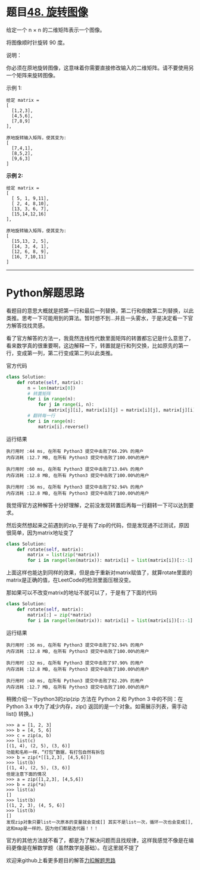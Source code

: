 # 题目[48. 旋转图像](https://leetcode-cn.com/problems/rotate-image/)

给定一个 n × n 的二维矩阵表示一个图像。

将图像顺时针旋转 90 度。

说明：

你必须在原地旋转图像，这意味着你需要直接修改输入的二维矩阵。请不要使用另一个矩阵来旋转图像。

示例 1:

```
给定 matrix = 
[
  [1,2,3],
  [4,5,6],
  [7,8,9]
],

原地旋转输入矩阵，使其变为:
[
  [7,4,1],
  [8,5,2],
  [9,6,3]
]
```

**示例 2:**

```
给定 matrix =
[
  [ 5, 1, 9,11],
  [ 2, 4, 8,10],
  [13, 3, 6, 7],
  [15,14,12,16]
], 

原地旋转输入矩阵，使其变为:
[
  [15,13, 2, 5],
  [14, 3, 4, 1],
  [12, 6, 8, 9],
  [16, 7,10,11]
]
```



*****

# Python解题思路

看题目的意思大概就是把第一行和最后一列替换，第二行和倒数第二列替换，以此类推。思考一下可能用到的算法。暂时想不到...并且一头雾水，于是决定看一下官方解答找找灵感。

看了官方解答的方法一，我竟然连线性代数里面矩阵的转置都忘记是什么意思了，看来数学真的很重要啊，这边解释一下，转置就是行和列交换，比如原先的第一行，变成第一列，第二行变成第二列以此类推。

官方代码

```python
class Solution:
    def rotate(self, matrix):
        n = len(matrix[0])        
        # 转置矩阵
        for i in range(n):
            for j in range(i, n):
                matrix[j][i], matrix[i][j] = matrix[i][j], matrix[j][i] 
        # 翻转每一行
        for i in range(n):
            matrix[i].reverse()
```

运行结果

```
执行用时 :44 ms, 在所有 Python3 提交中击败了66.29% 的用户
内存消耗 :12.7 MB, 在所有 Python3 提交中击败了100.00%的用户

执行用时 :60 ms, 在所有 Python3 提交中击败了13.04% 的用户
内存消耗 :12.8 MB, 在所有 Python3 提交中击败了100.00%的用户

执行用时 :36 ms, 在所有 Python3 提交中击败了92.94% 的用户
内存消耗 :12.8 MB, 在所有 Python3 提交中击败了100.00%的用户
```

我觉得官方这种解答十分好理解，之前没发现转置后再每一行翻转一下可以达到要求。

然后突然想起来之前遇到的zip,于是有了zip的代码，但是发现通不过测试，原因很简单，因为matrix地址变了

```python
class Solution:
    def rotate(self, matrix):
        matrix = list(zip(*matrix))
        for i in range(len(matrix)): matrix[i] = list(matrix[i])[::-1]
```

上面这样也能达到同样的效果，但是由于重新对matrix赋值了，就算rotate里面的matrix是正确的值，在LeetCode的检测里面压根没变。

那如果可以不改变matrix的地址不就可以了，于是有了下面的代码

```python
class Solution:
    def rotate(self, matrix):
        matrix[:] = zip(*matrix)
        for i in range(len(matrix)): matrix[i] = list(matrix[i])[::-1]
```

运行结果

```
执行用时 :36 ms, 在所有 Python3 提交中击败了92.94% 的用户
内存消耗 :12.8 MB, 在所有 Python3 提交中击败了100.00%的用户

执行用时 :32 ms, 在所有 Python3 提交中击败了97.90% 的用户
内存消耗 :12.8 MB, 在所有 Python3 提交中击败了100.00%的用户

执行用时 :40 ms, 在所有 Python3 提交中击败了82.20% 的用户
内存消耗 :12.7 MB, 在所有 Python3 提交中击败了100.00%的用户
```

稍微介绍一下python3的zip(zip 方法在 Python 2 和 Python 3 中的不同：在 Python 3.x 中为了减少内存，zip() 返回的是一个对象。如需展示列表，需手动 list() 转换。)

```
>>> a = [1, 2, 3]
>>> b = [4, 5, 6]
>>> c = zip(a, b)
>>> list(c)
[(1, 4), (2, 5), (3, 6)]
功能和名称一样，“打包”数据，有打包自然有拆包
>>> b = zip(*[[1,2,3], [4,5,6]])
>>> list(b) 
[(1, 4), (2, 5), (3, 6)]
但是注意下面的情况
>>> a = zip([1,2,3], [4,5,6])
>>> b = zip(*a) 
>>> list(a)
[]
>>> list(b)
[(1, 2, 3), (4, 5, 6)]
>>> list(b)
[]
发现zip对象只要list一次原本的变量就会变成[] 其实不是list一次，循环一次也会变成[],这和map是一样的，因为他们都是迭代器！！！
```

官方的其他方法就不看了，都是为了解决问题而且找规律，这样我感觉不像是在编码更像是在解数学题（虽然数学是基础）。在这里就不提了

欢迎来github上看更多题目的解答[力扣解题思路](https://github.com/WRAllen/LeetCode)

  